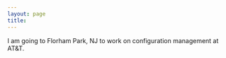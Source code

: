 ```yaml
---
layout: page
title: 
---
```

I am going to Florham Park, NJ to work on configuration management at AT&T.

